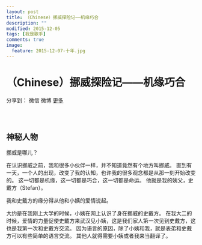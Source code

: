 ```yaml
---
layout: post
title: （Chinese）挪威探险记——机缘巧合
description: ""
modified: 2015-12-05
tags: [我是歌手]
comments: true
image:
  feature: 2015-12-07-十年.jpg
---
```


# （Chinese）挪威探险记——机缘巧合

<div id="ckepop">
<span class="jiathis_txt">分享到：</span>
<a class="jiathis_button_weixin">微信</a>
<a class="jiathis_button_tsina">微博</a>
<a href="http://www.jiathis.com/share?uid=2074997"  class="jiathis jiathis_txt jiathis_separator jtico jtico_jiathis" target="_blank">更多</a></div>
<script type="text/javascript" src="http://v3.jiathis.com/code/jia.js?uid=2074997" charset="utf-8"></script>


### &nbsp;

## 神秘人物

挪威是哪儿？

在认识挪威之前，我和很多小伙伴一样，并不知道竟然有个地方叫挪威。
直到有一天，一个人的出现，改变了我的认知，也许我的很多观念都是从那一刻开始改变的。
这一切都是机缘，这一切都是巧合，这一切都是命运。
他就是我的姨父，史戴方（Stefan）。

我和史戴方的缘分得从他和小姨的爱情说起。

大约是在我刚上大学的时候，小姨在网上认识了身在挪威的史戴方。
在我大二的时候，爱情的力量促使史戴方来武汉见小姨，这是我们家人第一次见到史戴方，这也是我第一次和史戴方交流。
因为语言的原因，除了小姨和我，就是表弟和史戴方可以有些简单的语言交流。
其他人就得需要小姨或者我来当翻译了。
